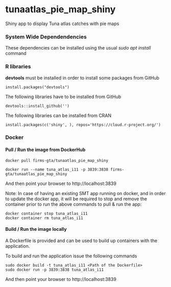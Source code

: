 # tunaatlas_pie_map_shiny
Shiny app to display Tuna atlas catches with pie maps

### System Wide Dependendencies
These dependencies can be installed using the usual *sudo apt install* command



### R libraries
**devtools** must be installed in order to install some packages from GitHub
```
install.packages("devtools")
```
The following libraries have to be installed from GitHub
```
devtools::install_github('')
```
The following libraries can be installed from CRAN
```
install.packages(c('shiny', ), repos='https://cloud.r-project.org/')
```

### Docker

#### Pull / Run the image from DockerHub



```
docker pull firms-gta/tunaatlas_pie_map_shiny

docker run --name tuna_atlas_i11 -p 3839:3838 firms-gta/tunaatlas_pie_map_shiny
```

And then point your browser to http://localhost:3839

Note: In case of having an existing SMT app running on docker, and in order to update the docker app, it will be required to stop and remove the container prior to run the above commands to pull & run the app:

```
docker container stop tuna_atlas_i11
docker container rm tuna_atlas_i11
```

#### Build / Run the image locally

A Dockerfile is provided and can be used to build up containers with the application.

To build and run the application issue the following commands
```
sudo docker build -t tuna_atlas_i11 <Path of the Dockerfile>
sudo docker run -p 3839:3838 tuna_atlas_i11
```

And then point your browser to http://localhost:3839
